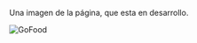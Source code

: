 Una imagen de la página, que  esta en desarrollo.

![GoFood](https://github.com/AngelBernaal/FoodPage/assets/144516945/1ed984c1-861b-430c-a8c2-029d6e0f883d)
